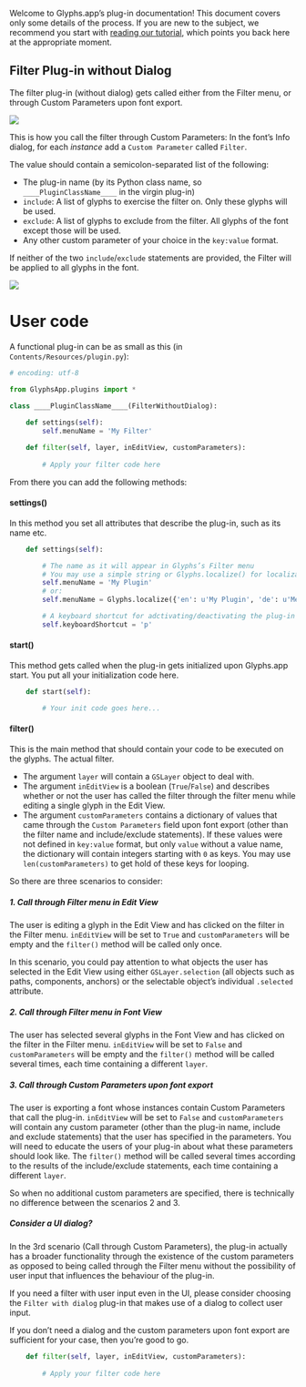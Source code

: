 Welcome to Glyphs.app’s plug-in documentation! This document covers only some details of the process. If you are new to the subject, we recommend you start with [reading our tutorial](https://glyphsapp.com/tutorials/plugins), which points you back here at the appropriate moment.

## Filter Plug-in without Dialog

The filter plug-in (without dialog) gets called either from the Filter menu, or through Custom Parameters upon font export.

![](../_Readme_Images/filterwithoutdialog.png)

This is how you call the filter through Custom Parameters:
In the font’s Info dialog, for each *instance* add a `Custom Parameter` called `Filter`. 

The value should contain a semicolon-separated list of the following:
- The plug-in name (by its Python class name, so `____PluginClassName____` in the virgin plug-in)
- `include`: A list of glyphs to exercise the filter on. Only these glyphs will be used.
- `exclude`: A list of glyphs to exclude from the filter. All glyphs of the font except those will be used.
- Any other custom parameter of your choice in the `key:value` format.

If neither of the two `include`/`exclude` statements are provided, the Filter will be applied to all glyphs in the font.

![](../_Readme_Images/filterwithoutdialogcustomparameter.png)


# User code

A functional plug-in can be as small as this (in `Contents/Resources/plugin.py`):

```python
# encoding: utf-8

from GlyphsApp.plugins import *

class ____PluginClassName____(FilterWithoutDialog):
	
	def settings(self):
		self.menuName = 'My Filter'

	def filter(self, layer, inEditView, customParameters):
		
		# Apply your filter code here
```


From there you can add the following methods:

#### settings()

In this method you set all attributes that describe the plug-in, such as its name etc.


```python
	def settings(self):

		# The name as it will appear in Glyphs’s Filter menu
		# You may use a simple string or Glyphs.localize() for localizations (see http://docu.glyphsapp.com#localize)
		self.menuName = 'My Plugin'
		# or:
		self.menuName = Glyphs.localize({'en': u'My Plugin', 'de': u'Mein Plugin'})

		# A keyboard shortcut for adctivating/deactivating the plug-in (together with Command+Shift)
		self.keyboardShortcut = 'p'
```

#### start()

This method gets called when the plug-in gets initialized upon Glyphs.app start.
You put all your initialization code here.

```python
	def start(self):

		# Your init code goes here...
```

#### filter()

This is the main method that should contain your code to be executed on the glyphs. The actual filter.

- The argument `layer` will contain a `GSLayer` object to deal with.
- The argument `inEditView` is a boolean (`True`/`False`) and describes whether or not the user has called the filter through the filter menu while editing a single glyph in the Edit View.
- The argument `customParameters` contains a dictionary of values that came through the `Custom Parameters` field upon font export (other than the filter name and include/exclude statements). If these values were not defined in `key:value` format, but only `value` without a value name, the dictionary will contain integers starting with `0` as keys. You may use `len(customParameters)` to get hold of these keys for looping.

So there are three scenarios to consider:

##### 1. Call through Filter menu in Edit View

The user is editing a glyph in the Edit View and has clicked on the filter in the Filter menu.
`inEditView` will be set to `True` and `customParameters` will be empty and the `filter()` method will be called only once.

In this scenario, you could pay attention to what objects the user has selected in the Edit View using either `GSLayer.selection` (all objects such as paths, components, anchors) or the selectable object’s individual `.selected` attribute.

##### 2. Call through Filter menu in Font View

The user has selected several glyphs in the Font View and has clicked on the filter in the Filter menu.
`inEditView` will be set to `False` and `customParameters` will be empty and the `filter()` method will be called several times, each time containing a different `layer`.

##### 3. Call through Custom Parameters upon font export

The user is exporting a font whose instances contain Custom Parameters that call the plug-in.
`inEditView` will be set to `False` and `customParameters` will contain any custom parameter (other than the plug-in name, include and exclude statements) that the user has specified in the parameters. You will need to educate the users of your plug-in about what these parameters should look like. The `filter()` method will be called several times according to the results of the include/exclude statements, each time containing a different `layer`.

So when no additional custom parameters are specified, there is technically no difference between the scenarios 2 and 3.

##### Consider a UI dialog?

In the 3rd scenario (Call through Custom Parameters), the plug-in actually has a broader functionality through the existence of the custom parameters as opposed to being called through the Filter menu without the possibility of user input that influences the behaviour of the plug-in.

If you need a filter with user input even in the UI, please consider choosing the `Filter with dialog` plug-in that makes use of a dialog to collect user input.

If you don’t need a dialog and the custom parameters upon font export are sufficient for your case, then you’re good to go.


```python
	def filter(self, layer, inEditView, customParameters):
		
		# Apply your filter code here
```
